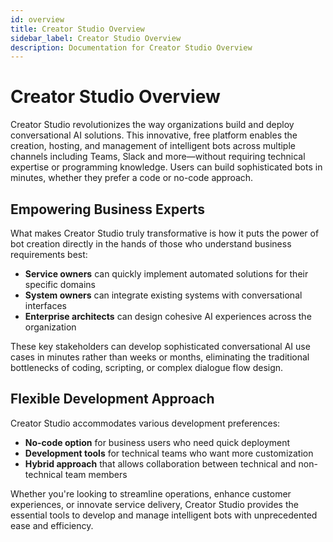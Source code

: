 ```yaml
---
id: overview
title: Creator Studio Overview
sidebar_label: Creator Studio Overview
description: Documentation for Creator Studio Overview
---
```


# Creator Studio Overview

Creator Studio revolutionizes the way organizations build and deploy conversational AI solutions. This innovative, free platform enables the creation, hosting, and management of intelligent bots across multiple channels including Teams, Slack and more—without requiring technical expertise or programming knowledge. Users can build sophisticated bots in minutes, whether they prefer a code or no-code approach.

## Empowering Business Experts

What makes Creator Studio truly transformative is how it puts the power of bot creation directly in the hands of those who understand business requirements best:

- **Service owners** can quickly implement automated solutions for their specific domains
- **System owners** can integrate existing systems with conversational interfaces
- **Enterprise architects** can design cohesive AI experiences across the organization

These key stakeholders can develop sophisticated conversational AI use cases in minutes rather than weeks or months, eliminating the traditional bottlenecks of coding, scripting, or complex dialogue flow design.

## Flexible Development Approach

Creator Studio accommodates various development preferences:

- **No-code option** for business users who need quick deployment
- **Development tools** for technical teams who want more customization
- **Hybrid approach** that allows collaboration between technical and non-technical team members

Whether you're looking to streamline operations, enhance customer experiences, or innovate service delivery, Creator Studio provides the essential tools to develop and manage intelligent bots with unprecedented ease and efficiency.
